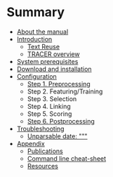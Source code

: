 # Summary

* [About the manual](preamble.md)
* [Introduction](README.md)
  * [Text Reuse](text-reuse.md)
  * [TRACER overview](tracer-overview.md)
* [System prerequisites](system-prerequisites.md)
* [Download and installation](download-and-installation.md)
* [Configuration](configuration.md)
  * [Step 1. Preprocessing](configuration/step-1-preprocessing.md)
  * Step 2. Featuring/Training
  * Step 3. Selection
  * Step 4. Linking
  * Step 5. Scoring
  * [Step 6. Postprocessing](configuration/step-6-postprocessing.md)
* [Troubleshooting](troubleshooting.md)
  * [Unparsable date: """](troubleshooting/unable-to-parse-date.md)
* [Appendix](appendix.md)
  * [Publications](external-reports.md)
  * [Command line cheat-sheet](command-line.md)
  * [Resources](resources.md)

